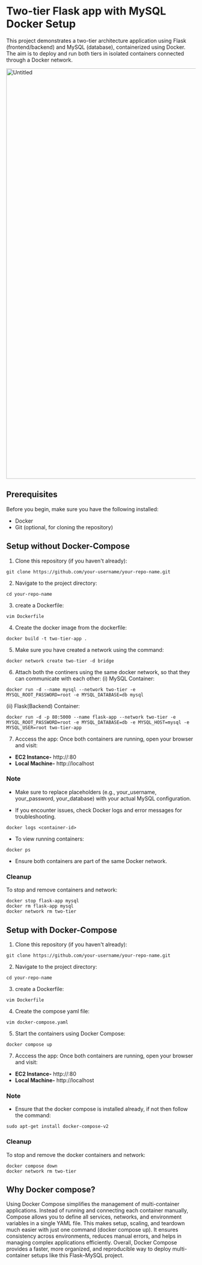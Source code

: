 
# Two-tier Flask app with MySQL Docker Setup
This project demonstrates a two-tier architecture application using Flask (frontend/backend) and MySQL (database), containerized using Docker.
The aim is to deploy and run both tiers in isolated containers connected through a Docker network.

<img width="1722" height="1088" alt="Untitled" src="https://github.com/user-attachments/assets/fcb55ff9-a56e-4eb7-a37c-441ecc1fb9c8" />


## Prerequisites
Before you begin, make sure you have the following installed:

- Docker
- Git (optional, for cloning the repository)

## Setup without Docker-Compose

1. Clone this repository (if you haven't already):
```
git clone https://github.com/your-username/your-repo-name.git
```
2. Navigate to the project directory:
``` 
cd your-repo-name
```
3. create a Dockerfile:
```
vim Dockerfile 
```
4. Create the docker image from the dockerfile:
```
docker build -t two-tier-app . 
```
5. Make sure you have created a network using the command:
```
docker network create two-tier -d bridge
```
6. Attach both the continers using the  same docker network, so that they can communicate with each other:
(i) MySQL Container:
```
docker run -d --name mysql --network two-tier -e MYSQL_ROOT_PASSWORD=root -e MYSQL_DATABASE=db mysql
```
(ii) Flask(Backend) Container:
```
docker run -d -p 80:5000 --name flask-app --network two-tier -e MYSQL_ROOT_PASSWORD=root -e MYSQL_DATABASE=db -e MYSQL_HOST=mysql -e MYSQL_USER=root two-tier-app 
```
7. Acccess the app:
Once both containers are running, open your browser and visit:
- **EC2 Instance-** http://<ec2-public-ip>:80
- **Local Machine-** http://localhost

### Note
- Make sure to replace placeholders (e.g., your_username, your_password, your_database) with your actual MySQL configuration.

- If you encounter issues, check Docker logs and error messages for troubleshooting.
```
docker logs <container-id>
```
- To view running containers:
```
docker ps 
```
- Ensure both containers are part of the same Docker network.

### Cleanup

To stop and remove containers and network:
```
docker stop flask-app mysql
docker rm flask-app mysql
docker network rm two-tier
```
## Setup with Docker-Compose

1. Clone this repository (if you haven't already):
```
git clone https://github.com/your-username/your-repo-name.git
```
2. Navigate to the project directory:
``` 
cd your-repo-name
```
3. create a Dockerfile:
```
vim Dockerfile 
```
4. Create the compose yaml file:
```
vim docker-compose.yaml
```
5. Start the containers using Docker Compose:
```
docker compose up 
```
7. Acccess the app:
Once both containers are running, open your browser and visit:
- **EC2 Instance-** http://<ec2-public-ip>:80
- **Local Machine-** http://localhost

### Note
- Ensure that the docker compose is installed already, if not then follow the command:
```
sudo apt-get install docker-compose-v2
```

### Cleanup
To stop and remove the docker containers and network:
```
docker compose down
docker network rm two-tier
```

## Why Docker compose?
Using Docker Compose simplifies the management of multi-container applications. Instead of running and connecting each container manually, Compose allows you to define all services, networks, and environment variables in a single YAML file. This makes setup, scaling, and teardown much easier with just one command (docker compose up). It ensures consistency across environments, reduces manual errors, and helps in managing complex applications efficiently. Overall, Docker Compose provides a faster, more organized, and reproducible way to deploy multi-container setups like this Flask–MySQL project.

